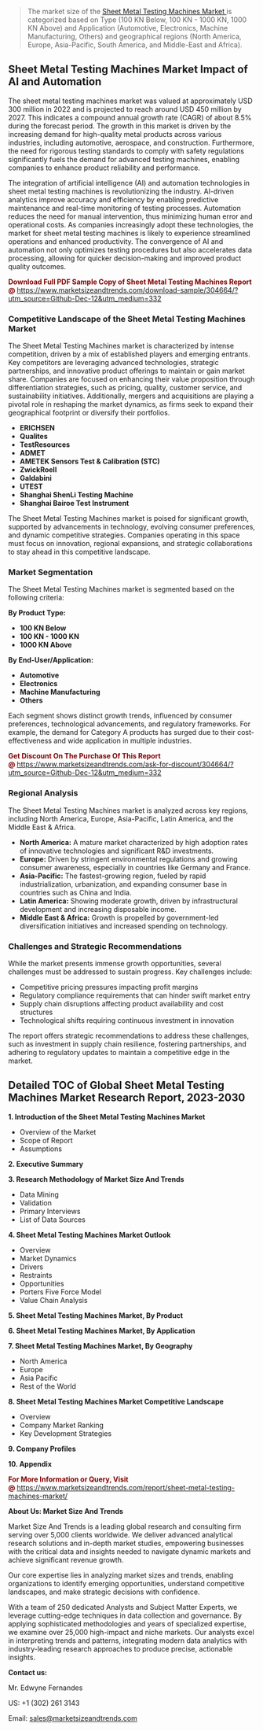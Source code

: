 <blockquote><p>The market size of the <a href="https://www.marketsizeandtrends.com/download-sample/304664/?utm_source=Github-Dec-12&amp;utm_medium=332" target="_blank">Sheet Metal Testing Machines Market </a>is categorized based on Type (100 KN Below, 100 KN - 1000 KN, 1000 KN Above) and Application (Automotive, Electronics, Machine Manufacturing, Others) and geographical regions (North America, Europe, Asia-Pacific, South America, and Middle-East and Africa).</p></blockquote><p><h2>Sheet Metal Testing Machines Market Impact of AI and Automation</h2><p>The sheet metal testing machines market was valued at approximately USD 300 million in 2022 and is projected to reach around USD 450 million by 2027. This indicates a compound annual growth rate (CAGR) of about 8.5% during the forecast period. The growth in this market is driven by the increasing demand for high-quality metal products across various industries, including automotive, aerospace, and construction. Furthermore, the need for rigorous testing standards to comply with safety regulations significantly fuels the demand for advanced testing machines, enabling companies to enhance product reliability and performance.</p><p>The integration of artificial intelligence (AI) and automation technologies in sheet metal testing machines is revolutionizing the industry. AI-driven analytics improve accuracy and efficiency by enabling predictive maintenance and real-time monitoring of testing processes. Automation reduces the need for manual intervention, thus minimizing human error and operational costs. As companies increasingly adopt these technologies, the market for sheet metal testing machines is likely to experience streamlined operations and enhanced productivity. The convergence of AI and automation not only optimizes testing procedures but also accelerates data processing, allowing for quicker decision-making and improved product quality outcomes.</p></p><p><strong><span style="color: #800000;">Download Full PDF Sample Copy of Sheet Metal Testing Machines Report @</span>&nbsp;</strong><a href="https://www.marketsizeandtrends.com/download-sample/304664/?utm_source=Github-Dec-12&amp;utm_medium=332">https://www.marketsizeandtrends.com/download-sample/304664/?utm_source=Github-Dec-12&amp;utm_medium=332</a></p><h3>Competitive Landscape of the Sheet Metal Testing Machines Market</h3><p>The Sheet Metal Testing Machines market is characterized by intense competition, driven by a mix of established players and emerging entrants. Key competitors are leveraging advanced technologies, strategic partnerships, and innovative product offerings to maintain or gain market share. Companies are focused on enhancing their value proposition through differentiation strategies, such as pricing, quality, customer service, and sustainability initiatives. Additionally, mergers and acquisitions are playing a pivotal role in reshaping the market dynamics, as firms seek to expand their geographical footprint or diversify their portfolios.</p><p><strong><p><ul><li>ERICHSEN </li><li> Qualites </li><li> TestResources </li><li> ADMET </li><li> AMETEK Sensors Test & Calibration (STC) </li><li> ZwickRoell </li><li> Galdabini </li><li> UTEST </li><li> Shanghai ShenLi Testing Machine </li><li> Shanghai Bairoe Test Instrument</p></li></ul></p></strong></p><p>The Sheet Metal Testing Machines market is poised for significant growth, supported by advancements in technology, evolving consumer preferences, and dynamic competitive strategies. Companies operating in this space must focus on innovation, regional expansions, and strategic collaborations to stay ahead in this competitive landscape.</p><h3>Market Segmentation</h3><p>The Sheet Metal Testing Machines market is segmented based on the following criteria:</p><p><strong>By Product Type:</strong></p><p><strong><p><ul><li>100 KN Below </li><li> 100 KN - 1000 KN </li><li> 1000 KN Above</p></li></ul></p></strong></p><p><strong>By End-User/Application:</strong></p><p><strong><p><ul><li>Automotive </li><li> Electronics </li><li> Machine Manufacturing </li><li> Others</p></li></ul></p></strong></p><p>Each segment shows distinct growth trends, influenced by consumer preferences, technological advancements, and regulatory frameworks. For example, the demand for Category A products has surged due to their cost-effectiveness and wide application in multiple industries.</p><p><strong><span style="color: #800000;">Get Discount On The Purchase Of This Report @&nbsp;</span></strong><a href="https://www.marketsizeandtrends.com/ask-for-discount/304664/?utm_source=Github-Dec-12&amp;utm_medium=332">https://www.marketsizeandtrends.com/ask-for-discount/304664/?utm_source=Github-Dec-12&amp;utm_medium=332</a></p><h3>Regional Analysis</h3><p>The Sheet Metal Testing Machines market is analyzed across key regions, including North America, Europe, Asia-Pacific, Latin America, and the Middle East &amp; Africa.</p><ul><li><strong>North America:</strong> A mature market characterized by high adoption rates of innovative technologies and significant R&amp;D investments.</li><li><strong>Europe:</strong> Driven by stringent environmental regulations and growing consumer awareness, especially in countries like Germany and France.</li><li><strong>Asia-Pacific:</strong> The fastest-growing region, fueled by rapid industrialization, urbanization, and expanding consumer base in countries such as China and India.</li><li><strong>Latin America:</strong> Showing moderate growth, driven by infrastructural development and increasing disposable income.</li><li><strong>Middle East &amp; Africa:</strong> Growth is propelled by government-led diversification initiatives and increased spending on technology.</li></ul><h3>Challenges and Strategic Recommendations</h3><p>While the market presents immense growth opportunities, several challenges must be addressed to sustain progress. Key challenges include:</p><ul><li>Competitive pricing pressures impacting profit margins</li><li>Regulatory compliance requirements that can hinder swift market entry</li><li>Supply chain disruptions affecting product availability and cost structures</li><li>Technological shifts requiring continuous investment in innovation</li></ul><p>The report offers strategic recommendations to address these challenges, such as investment in supply chain resilience, fostering partnerships, and adhering to regulatory updates to maintain a competitive edge in the market.</p><h2>Detailed TOC of Global Sheet Metal Testing Machines Market Research Report, 2023-2030</h2><p><strong>1. Introduction of the Sheet Metal Testing Machines Market</strong></p><ul><li>Overview of the Market</li><li>Scope of Report</li><li>Assumptions&nbsp;</li></ul><p><strong>2. Executive Summary</strong></p><p><strong>3. Research Methodology of <strong>Market Size And Trends</strong></strong></p><ul><li>Data Mining</li><li>Validation</li><li>Primary Interviews</li><li>List of Data Sources&nbsp;</li></ul><p><strong>4. Sheet Metal Testing Machines Market Outlook</strong></p><ul><li>Overview</li><li>Market Dynamics</li><li>Drivers</li><li>Restraints</li><li>Opportunities</li><li>Porters Five Force Model</li><li>Value Chain Analysis&nbsp;</li></ul><p><strong>5. Sheet Metal Testing Machines Market, By Product</strong></p><p><strong>6. Sheet Metal Testing Machines Market, By Application</strong></p><p><strong>7. Sheet Metal Testing Machines Market, By Geography</strong></p><ul><li>North America</li><li>Europe</li><li>Asia Pacific</li><li>Rest of the World&nbsp;</li></ul><p><strong>8. Sheet Metal Testing Machines Market Competitive Landscape</strong></p><ul><li>Overview</li><li>Company Market Ranking</li><li>Key Development Strategies&nbsp;</li></ul><p><strong>9. Company Profiles</strong></p><p><strong>10. Appendix</strong></p><p><strong><span style="color: #800000;">For More Information or Query, Visit @&nbsp;</span></strong><a href="https://www.marketsizeandtrends.com/report/sheet-metal-testing-machines-market/">https://www.marketsizeandtrends.com/report/sheet-metal-testing-machines-market/</a></p><p></p><p><strong>About Us:&nbsp;Market Size And Trends</strong></p><p>Market Size And Trends&nbsp;is a leading global research and consulting firm serving over 5,000 clients worldwide. We deliver advanced analytical research solutions and in-depth market studies, empowering businesses with the critical data and insights needed to navigate dynamic markets and achieve significant revenue growth.</p><p>Our core expertise lies in analyzing market sizes and trends, enabling organizations to identify emerging opportunities, understand competitive landscapes, and make strategic decisions with confidence.</p><p>With a team of 250 dedicated Analysts and Subject Matter Experts, we leverage cutting-edge techniques in data collection and governance. By applying sophisticated methodologies and years of specialized expertise, we examine over 25,000 high-impact and niche markets. Our analysts excel in interpreting trends and patterns, integrating modern data analytics with industry-leading research approaches to produce precise, actionable insights.</p><p><strong>Contact us:</strong></p><p>Mr. Edwyne Fernandes</p><p>US: +1 (302) 261 3143</p><p>Email: <a href="mailto:sales@marketsizeandtrends.com">sales@marketsizeandtrends.com</a>&nbsp;</p>
